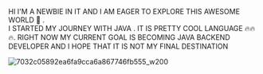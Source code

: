 HI I'M A NEWBIE IN IT AND I AM EAGER TO EXPLORE THIS AWESOME WORLD 🔬 .  
I STARTED MY JOURNEY WITH JAVA . IT IS  PRETTY COOL LANGUAGE 🔥🔥🔥.
RIGHT NOW MY CURRENT GOAL IS BECOMING JAVA BACKEND  DEVELOPER AND I HOPE THAT IT IS NOT MY FINAL DESTINATION

 ![7032c05892ea6fa9cca6a867746fb555_w200](https://github.com/user-attachments/assets/c23950f3-ffcc-4be6-9f57-45d7d362d515)

